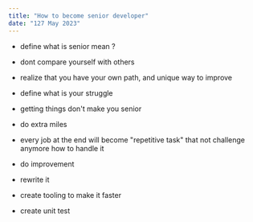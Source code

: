 ```yaml
---
title: "How to become senior developer"
date: "127 May 2023"
---
```


- define what is senior mean ?
- dont compare yourself with others
- realize that you have your own path, and unique way to improve
- define what is your struggle
- getting things don't make you senior
- do extra miles

- every job at the end will become "repetitive task" that not challenge anymore how to handle it
- do improvement
- rewrite it
- create tooling to make it faster
- create unit test
